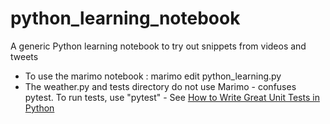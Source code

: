 # python_learning_notebook
A generic Python learning notebook to try out snippets from videos and tweets

- To use the marimo notebook : marimo edit python_learning.py
- The weather.py and tests directory do not use Marimo - confuses pytest. To run tests, use "pytest" - See [How to Write Great Unit Tests in Python](https://youtu.be/EIV_ixKGPmc?si=JX3WigoUmfiy-Ccz)